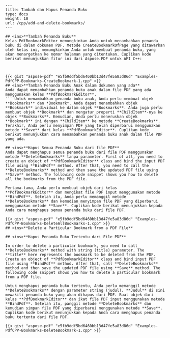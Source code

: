 ```
---
title: Tambah dan Hapus Penanda Buku
type: docs
weight: 10
url: /cpp/add-and-delete-bookmarks/
---

## <ins>**Tambah Penanda Buku**
Kelas PdfBookmarkEditor memungkinkan Anda untuk menambahkan penanda buku di dalam dokumen PDF. Metode CreateBookmarkOfPage yang ditawarkan oleh kelas ini, memungkinkan Anda untuk membuat penanda buku, yang akan menargetkan ke nomor halaman yang ditentukan. Cuplikan kode berikut menunjukkan fitur ini dari Aspose.PDF untuk API C++:



{{< gist "aspose-pdf" "e5fb9ddf5bd6460bb13d47fe5a83d86d" "Examples-PdfCPP-Bookmarks-CreateBookmark-1.cpp" >}}
## <ins>**Tambah Penanda Buku Anak dalam dokumen yang ada**
Anda dapat menambahkan penanda buku anak dalam file PDF yang ada menggunakan kelas **PdfBookmarkEditor**.
``` Untuk menambahkan penanda buku anak, Anda perlu membuat objek **Bookmarks** dan *Bookmark*. Anda dapat menambahkan objek **Bookmark** individual ke dalam objek **Bookmarks**. Anda juga perlu membuat objek **Bookmark** dan mengatur properti **ChildItem**-nya ke objek **Bookmarks**. Kemudian, Anda perlu meneruskan objek **Bookmark** ini dengan **ChildItem** ke metode **CreateBookmarks**. Terakhir, Anda perlu menyimpan PDF yang telah diperbarui menggunakan metode **Save** dari kelas **PdfBookmarkEditor**. Cuplikan kode berikut menunjukkan cara menambahkan penanda buku anak dalam file PDF yang ada.

## <ins>**Hapus Semua Penanda Buku dari file PDF**
Anda dapat menghapus semua penanda buku dari file PDF menggunakan metode **DeleteBookmarks** tanpa parameter. First of all, you need to create an object of **PdfBookmarkEditor** class and bind the input PDF file using **BindPdf** method. After that, you need to call the **DeleteBookmarks** method and then save the updated PDF file using **Save** method. The following code snippet shows you how to delete all the bookmarks from the PDF file.

Pertama-tama, Anda perlu membuat objek dari kelas **PdfBookmarkEditor** dan mengikat file PDF input menggunakan metode **BindPdf**. Setelah itu, Anda perlu memanggil metode **DeleteBookmarks** dan kemudian menyimpan file PDF yang diperbarui menggunakan metode **Save**. Cuplikan kode berikut menunjukkan kepada Anda cara menghapus semua penanda buku dari file PDF.

{{< gist "aspose-pdf" "e5fb9ddf5bd6460bb13d47fe5a83d86d" "Examples-PdfCPP-Bookmarks-DeleteAllBookmarks-1.cpp" >}}
## <ins>**Delete a Particular Bookmark from a PDF File**

## <ins>**Hapus Penanda Buku Tertentu dari File PDF**

In order to delete a particular bookmark, you need to call **DeleteBookmarks** method with string (title) parameter. The **title** here represents the bookmark to be deleted from the PDF. Create an object of **PdfBookmarkEditor** class and bind input PDF file using **BindPdf** method. After that, call **DeleteBookmarks** method and then save the updated PDF file using **Save** method. The following code snippet shows you how to delete a particular bookmark from a PDF file.

Untuk menghapus penanda buku tertentu, Anda perlu memanggil metode **DeleteBookmarks** dengan parameter string (judul). **Judul** di sini mewakili penanda buku yang akan dihapus dari PDF. Buat objek dari kelas **PdfBookmarkEditor** dan ikat file PDF input menggunakan metode **BindPdf**. Setelah itu, panggil metode **DeleteBookmarks** dan kemudian simpan file PDF yang diperbarui menggunakan metode **Save**. Cuplikan kode berikut menunjukkan kepada Anda cara menghapus penanda buku tertentu dari file PDF.

{{< gist "aspose-pdf" "e5fb9ddf5bd6460bb13d47fe5a83d86d" "Examples-PdfCPP-Bookmarks-DeleteBookmark-1.cpp" >}}
